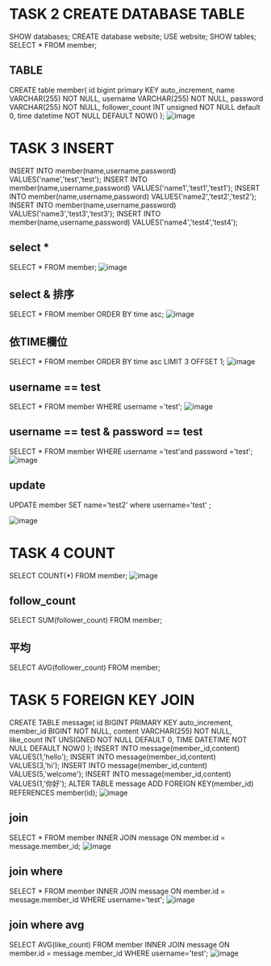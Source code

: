 # TASK 2 CREATE DATABASE TABLE
SHOW databases;
CREATE database website;
USE website;
SHOW tables;
SELECT * FROM member;
## TABLE
CREATE table member(
	id bigint primary KEY auto_increment,
    name VARCHAR(255) NOT NULL,
    username VARCHAR(255) NOT NULL,
    password VARCHAR(255) NOT NULL,
    follower_count INT unsigned NOT NULL default 0,
    time datetime NOT NULL DEFAULT NOW()
);
![image](https://github.com/Vincent23412/Vincent23412.github.io/assets/87458133/857251e3-c95c-4211-885a-b18ee2520932)


# TASK 3 INSERT
INSERT INTO member(name,username,password) VALUES('name','test','test');
INSERT INTO member(name,username,password) VALUES('name1','test1','test1');
INSERT INTO member(name,username,password) VALUES('name2','test2','test2');
INSERT INTO member(name,username,password) VALUES('name3','test3','test3');
INSERT INTO member(name,username,password) VALUES('name4','test4','test4');
## select *  
SELECT * FROM member;
![image](https://github.com/Vincent23412/Vincent23412.github.io/assets/87458133/748711c4-0486-4b84-9ba6-3628758bdce8)

## select & 排序 
SELECT * FROM member ORDER BY time asc;
![image](https://github.com/Vincent23412/Vincent23412.github.io/assets/87458133/087bb8e6-53f6-4a4d-af62-27b4049816fe)

## 依TIME欄位
SELECT * FROM member ORDER BY time asc LIMIT 3 OFFSET 1; 
![image](https://github.com/Vincent23412/Vincent23412.github.io/assets/87458133/2553f4ff-3596-4939-acf2-9d3f849a446d)

## username == test
SELECT * FROM member WHERE username ='test'; 
![image](https://github.com/Vincent23412/Vincent23412.github.io/assets/87458133/11854ccc-84b5-438c-966d-2460064983e3)

## username == test & password == test
SELECT * FROM member WHERE username ='test'and password ='test'; 
![image](https://github.com/Vincent23412/Vincent23412.github.io/assets/87458133/89a16fe5-1274-4248-8025-d5dbcbba932b)

## update
UPDATE member SET name='test2' where username='test' ;

![image](https://github.com/Vincent23412/Vincent23412.github.io/assets/87458133/33f176c0-af84-4753-8bec-c324c93accef)


# TASK 4 COUNT
SELECT COUNT(*) FROM member;
![image](https://github.com/Vincent23412/Vincent23412.github.io/assets/87458133/f23827db-539f-4d5c-b41e-be149bf05a0d)

## follow_count 
SELECT SUM(follower_count) FROM member;

## 平均 
SELECT AVG(follower_count) FROM member;

# TASK 5 FOREIGN KEY JOIN
CREATE TABLE message(
	id BIGINT PRIMARY KEY auto_increment,
    member_id BIGINT NOT NULL,
    content VARCHAR(255) NOT NULL,
    like_count INT UNSIGNED NOT NULL DEFAULT 0,
    TIME DATETIME NOT NULL DEFAULT NOW()
);
INSERT INTO message(member_id,content) VALUES(1,'hello');
INSERT INTO message(member_id,content) VALUES(3,'hi');
INSERT INTO message(member_id,content) VALUES(5,'welcome');
INSERT INTO message(member_id,content) VALUES(1,'你好');
ALTER TABLE message ADD FOREIGN KEY(member_id) REFERENCES member(id);
![image](https://github.com/Vincent23412/Vincent23412.github.io/assets/87458133/d553f057-2b89-48b0-b38a-3ce2c232cde9)

## join
SELECT * FROM member INNER JOIN message ON member.id = message.member_id;
![image](https://github.com/Vincent23412/Vincent23412.github.io/assets/87458133/ac14e79d-c64e-455b-9262-8d3e74f9323e)

## join where
SELECT * FROM member INNER JOIN message ON member.id = message.member_id WHERE username='test';
![image](https://github.com/Vincent23412/Vincent23412.github.io/assets/87458133/99c43308-aa30-4194-b5a0-6f2a1bd71969)

## join where avg
SELECT AVG(like_count) FROM member INNER JOIN message ON member.id = message.member_id WHERE username='test';
![image](https://github.com/Vincent23412/Vincent23412.github.io/assets/87458133/8b65faf1-acac-45a3-9a0e-a9ba162cfadb)

